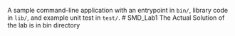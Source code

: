A sample command-line application with an entrypoint in `bin/`, library code
in `lib/`, and example unit test in `test/`.
#   S M D _ L a b 1 
 
The Actual Solution of the lab is in bin directory
 
